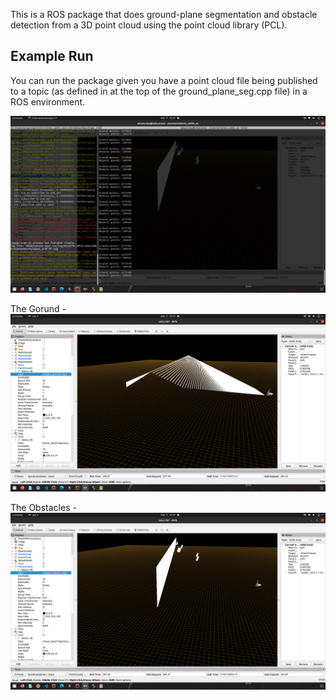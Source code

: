 This is a ROS package that does ground-plane segmentation and obstacle detection from a 3D point cloud using the point cloud library (PCL). 

## Example Run
You can run the package given you have a point cloud file being published to a topic (as defined in at the top of the ground_plane_seg.cpp file) in a ROS environment. 

![Alt text](./screenshots/output.png)

The Gorund - 
![Alt text](./screenshots/ground.png)

The Obstacles -
![Alt text](./screenshots/obstacles.png)


